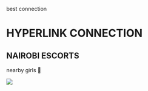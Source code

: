 best connection 
<html>
  <head>
    <title>hyerlink connection</title>
    <body>
      <h1>HYPERLINK CONNECTION</h1>
      <h2>NAIROBI ESCORTS</h2>
      <P>nearby girls 👭 </P>
      <img src= "https://pornhub.com/i/biking.png">
    </body>
      
  </head>
</html>
